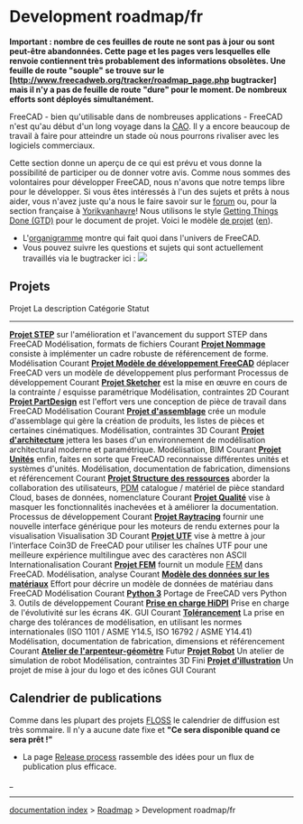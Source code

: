 # Development roadmap/fr
**Important : nombre de ces feuilles de route ne sont pas à jour ou sont peut-être abandonnées. Cette page et les pages vers lesquelles elle renvoie contiennent très probablement des informations obsolètes. Une feuille de route "souple" se trouve sur le [http://www.freecadweb.org/tracker/roadmap_page.php bugtracker] mais il n'y a pas de feuille de route "dure" pour le moment. De nombreux efforts sont déployés simultanément.**

FreeCAD - bien qu\'utilisable dans de nombreuses applications - FreeCAD n\'est qu\'au début d\'un long voyage dans la [CAO](http://fr.wikipedia.org/wiki/Conception_assistée_par_ordinateur). Il y a encore beaucoup de travail à faire pour atteindre un stade où nous pourrons rivaliser avec les logiciels commerciaux.

Cette section donne un aperçu de ce qui est prévu et vous donne la possibilité de participer ou de donner votre avis. Comme nous sommes des volontaires pour développer FreeCAD, nous n\'avons que notre temps libre pour le développer.
Si vous êtes intéressés à l\'un des sujets et prêts à nous aider, vous n\'avez juste qu\'a nous le faire savoir sur le [forum](http://forum.freecadweb.org/) ou, pour la section française à [Yorikvanhavre](http://forum.freecadweb.org/memberlist.php?mode=viewprofile&u=68)!
Nous utilisons le style [Getting Things Done (GTD)](http://fr.wikipedia.org/wiki/Getting_Things_Done) pour le document de projet.
Voici le modèle [de projet](Project_template/fr.md) ([en](Project_template.md)).

-   L\'[organigramme](http://www.freecadweb.org/wiki/index.php?title=Organization_chart) montre qui fait quoi dans l\'univers de FreeCAD.
-   Vous pouvez suivre les questions et sujets qui sont actuellement travaillés via le bugtracker ici : ![](images/Mantis_logo_button.gif )

## Projets

  Projet                                                                                          La description                                                                                                                                              Catégorie                                                                 Statut
  ----------------------------------------------------------------------------------------------- ----------------------------------------------------------------------------------------------------------------------------------------------------------- ------------------------------------------------------------------------- ---------
  **[Projet STEP](STEP_project/fr.md)**                                                   sur l\'amélioration et l\'avancement du support STEP dans FreeCAD                                                                                           Modélisation, formats de fichiers                                         Courant
  **[Projet Nommage](Naming_project/fr.md)**                                              consiste à implémenter un cadre robuste de référencement de forme.                                                                                          Modélisation                                                              Courant
  **[Projet Modèle de développement FreeCAD](FreeCAD_development_model_project/fr.md)**   déplacer FreeCAD vers un modèle de développement plus performant                                                                                            Processus de développement                                                Courant
  **[Projet Sketcher](Sketcher_project/fr.md)**                                           est la mise en œuvre en cours de la contrainte / esquisse paramétrique                                                                                      Modélisation, contraintes 2D                                              Courant
  **[Projet PartDesign](PartDesign_project/fr.md)**                                       est l\'effort vers une conception de pièce de travail dans FreeCAD                                                                                          Modélisation                                                              Courant
  **[Projet d\'assemblage](Assembly_project/fr.md)**                                      crée un module d\'assemblage qui gère la création de produits, les listes de pièces et certaines cinématiques.                                              Modélisation, contraintes 3D                                              Courant
  **[Projet d\'architecture](Arch_Concept/fr.md)**                                        jettera les bases d\'un environnement de modélisation architectural moderne et paramétrique.                                                                Modélisation, BIM                                                         Courant
  **[Projet Unités](Units_project/fr.md)**                                                enfin, faites en sorte que FreeCAD reconnaisse différentes unités et systèmes d\'unités.                                                                    Modélisation, documentation de fabrication, dimensions et référencement   Courant
  **[Projet Structure des ressources](Resource_framework_project/fr.md)**                 aborder la collaboration des utilisateurs, [PDM](http://en.wikipedia.org/wiki/Product_Data_Management) catalogue / matériel de pièce standard               Cloud, bases de données, nomenclature                                     Courant
  **[Projet Qualité](Quality_project/fr.md)**                                             vise à masquer les fonctionnalités inachevées et à améliorer la documentation.                                                                              Processus de développement                                                Courant
  **[Projet Raytracing](Raytracing_project/fr.md)**                                       fournir une nouvelle interface générique pour les moteurs de rendu externes pour la visualisation                                                           Visualisation 3D                                                          Courant
  **[Projet UTF](UTF_Project/fr.md)**                                                     vise à mettre à jour l\'interface Coin3D de FreeCAD pour utiliser les chaînes UTF pour une meilleure expérience multilingue avec des caractères non ASCII   Internationalisation                                                      Courant
  **[Projet FEM](FEM_project/fr.md)**                                                     fournit un module [FEM](http://en.wikipedia.org/wiki/Finite_element_method) dans FreeCAD.                                                                   Modélisation, analyse                                                     Courant
  **[Modèle des données sur les matériaux](Material_data_model/fr.md)**                   Effort pour décrire un modèle de données de matériau dans FreeCAD                                                                                           Modélisation                                                              Courant
  **[Python 3](Python_3/fr.md)**                                                          Portage de FreeCAD vers Python 3.                                                                                                                           Outils de développement                                                   Courant
  **[Prise en charge HiDPI](HiDPI_support/fr.md)**                                        Prise en charge de l\'évolutivité sur les écrans 4K.                                                                                                        GUI                                                                       Courant
  **[Tolérancement](Tolerancing/fr.md)**                                                  La prise en charge des tolérances de modélisation, en utilisant les normes internationales (ISO 1101 / ASME Y14.5, ISO 16792 / ASME Y14.41)                 Modélisation, documentation de fabrication, dimensions et référencement   Courant
  **[Atelier de l\'arpenteur-géomètre](Land_Survey_Workbench_Blueprint/fr.md)**                                                                                                                                                                                                                                                 Futur
  **[Projet Robot](Robot_project/fr.md)**                                                 Un atelier de simulation de robot                                                                                                                           Modélisation, contraintes 3D                                              Fini
  **[Projet d\'illustration](Artwork_project/fr.md)**                                     Un projet de mise à jour du logo et des icônes                                                                                                              GUI                                                                       Courant
                                                                                                                                                                                                                                                                                                                                        

## Calendrier de publications 

Comme dans les plupart des projets [FLOSS](http://fr.wikipedia.org/wiki/Free/Libre_Open_Source_Software) le calendrier de diffusion est très sommaire. Il n\'y a aucune date fixe et **\"Ce sera disponible quand ce sera prêt !\"**

-   La page [Release process](Release_process.md) rassemble des idées pour un flux de publication plus efficace.




_

---
[documentation index](../README.md) > [Roadmap](Category_Roadmap.md) > Development roadmap/fr

